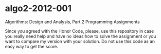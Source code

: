 algo2-2012-001
==============

Algorithms: Design and Analysis, Part 2 Programming Assignments

Since you agreed with the Honor Code, please,
use this repository in case you really need help
and have no ideas how to solve the assignment
or you want to compare my version with your solution.
Do not use this code as an easy way to get the score.
